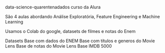 data-science-quarentenadados
curso da Alura

São 4 aulas abordando Análise Exploratória, Feature Engineering e Machine Learning

Usamos o Colab do google, datasets de filmes e notas do Enem

Datasets Base com dados do ENEM Base com títulos e generos do Movie Lens Base de notas do Movie Lens Base IMDB 5000
